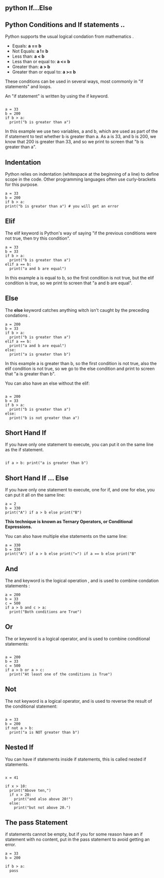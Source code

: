 ## python If...Else 

## Python Conditions and If statements .. 

Python supports the usual logical condation from mathematics .

* Equals: **a == b**
* Not Equals: **a != b**
* Less than: **a < b**
* Less than or equal to: **a <= b**
* Greater than: **a > b**
* Greater than or equal to: **a >= b**

These conditions can be used in several ways, most commonly in "if statements" and loops.

An "if statement" is written by using the if keyword.


```

a = 33
b = 200
if b > a:
  print("b is greater than a")

```

In this example we use two variables, a and b, which are used as part of the if statement to test whether b is greater than a. As a is 33, and b is 200, we know that 200 is greater than 33, and so we print to screen that "b is greater than a".


## Indentation

Python relies on indentation (whitespace at the beginning of a line) to define scope in the code. Other programming languages often use curly-brackets for this purpose.


```
a = 33
b = 200
if b > a:
print("b is greater than a") # you will get an error

```

## Elif 

The elif keyword is Python's way of saying "if the previous conditions were not true, then try this condition".


```
a = 33
b = 33
if b > a:
  print("b is greater than a")
elif a == b:
  print("a and b are equal")

```

In this example a is equal to b, so the first condition is not true, but the elif condition is true, so we print to screen that "a and b are equal".


## Else 

The **else** keyword catches anything witch isn't caught by the preceding condations .

```
a = 200
b = 33
if b > a:
  print("b is greater than a")
elif a == b:
  print("a and b are equal")
else:
  print("a is greater than b")

```

In this example a is greater than b, so the first condition is not true, also the elif condition is not true, so we go to the else condition and print to screen that "a is greater than b".

You can also have an else without the elif:

```

a = 200
b = 33
if b > a:
  print("b is greater than a")
else:
  print("b is not greater than a")

```

## Short Hand If

If you have only one statement to execute, you can put it on the same line as the if statement.

```

if a > b: print("a is greater than b")

```

## Short Hand If ... Else

If you have only one statement to execute, one for if, and one for else, you can put it all on the same line:

```
a = 2
b = 330
print("A") if a > b else print("B")

```

**This technique is known as Ternary Operators, or Conditional Expressions.**



You can also have multiple else statements on the same line:

```
a = 330
b = 330
print("A") if a > b else print("=") if a == b else print("B"

```

## And

The and keyword is the logical operation , and is used to combine condation statements : 

```
a = 200
b = 33
c = 500
if a > b and c > a:
  print("Both conditions are True")

```

## Or 

The or keyword is a logical operator, and is used to combine conditional statements:

```

a = 200
b = 33
c = 500
if a > b or a > c:
  print("At least one of the conditions is True")

```

## Not 

The not keyword is a logical operator, and is used to reverse the result of the conditional statement:

```

a = 33
b = 200
if not a > b:
  print("a is NOT greater than b")

```

## Nested If

You can have if statements inside if statements, this is called nested if statements.

```

x = 41

if x > 10:
  print("Above ten,")
  if x > 20:
    print("and also above 20!")
  else:
    print("but not above 20.")

```

## The pass Statement

if statements cannot be empty, but if you for some reason have an if statement with no content, put in the pass statement to avoid getting an error.


```
a = 33
b = 200

if b > a:
  pass

```